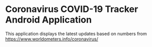 # Coronavirus COVID-19 Tracker Android Application
This application displays the latest updates based on numbers from https://www.worldometers.info/coronavirus/


